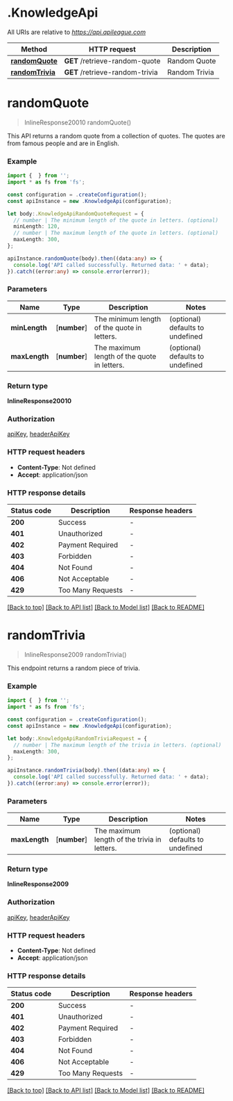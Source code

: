 # .KnowledgeApi

All URIs are relative to *https://api.apileague.com*

Method | HTTP request | Description
------------- | ------------- | -------------
[**randomQuote**](KnowledgeApi.md#randomQuote) | **GET** /retrieve-random-quote | Random Quote
[**randomTrivia**](KnowledgeApi.md#randomTrivia) | **GET** /retrieve-random-trivia | Random Trivia


# **randomQuote**
> InlineResponse20010 randomQuote()

This API returns a random quote from a collection of quotes. The quotes are from famous people and are in English.

### Example


```typescript
import {  } from '';
import * as fs from 'fs';

const configuration = .createConfiguration();
const apiInstance = new .KnowledgeApi(configuration);

let body:.KnowledgeApiRandomQuoteRequest = {
  // number | The minimum length of the quote in letters. (optional)
  minLength: 120,
  // number | The maximum length of the quote in letters. (optional)
  maxLength: 300,
};

apiInstance.randomQuote(body).then((data:any) => {
  console.log('API called successfully. Returned data: ' + data);
}).catch((error:any) => console.error(error));
```


### Parameters

Name | Type | Description  | Notes
------------- | ------------- | ------------- | -------------
 **minLength** | [**number**] | The minimum length of the quote in letters. | (optional) defaults to undefined
 **maxLength** | [**number**] | The maximum length of the quote in letters. | (optional) defaults to undefined


### Return type

**InlineResponse20010**

### Authorization

[apiKey](README.md#apiKey), [headerApiKey](README.md#headerApiKey)

### HTTP request headers

 - **Content-Type**: Not defined
 - **Accept**: application/json


### HTTP response details
| Status code | Description | Response headers |
|-------------|-------------|------------------|
**200** | Success |  -  |
**401** | Unauthorized |  -  |
**402** | Payment Required |  -  |
**403** | Forbidden |  -  |
**404** | Not Found |  -  |
**406** | Not Acceptable |  -  |
**429** | Too Many Requests |  -  |

[[Back to top]](#) [[Back to API list]](README.md#documentation-for-api-endpoints) [[Back to Model list]](README.md#documentation-for-models) [[Back to README]](README.md)

# **randomTrivia**
> InlineResponse2009 randomTrivia()

This endpoint returns a random piece of trivia.

### Example


```typescript
import {  } from '';
import * as fs from 'fs';

const configuration = .createConfiguration();
const apiInstance = new .KnowledgeApi(configuration);

let body:.KnowledgeApiRandomTriviaRequest = {
  // number | The maximum length of the trivia in letters. (optional)
  maxLength: 300,
};

apiInstance.randomTrivia(body).then((data:any) => {
  console.log('API called successfully. Returned data: ' + data);
}).catch((error:any) => console.error(error));
```


### Parameters

Name | Type | Description  | Notes
------------- | ------------- | ------------- | -------------
 **maxLength** | [**number**] | The maximum length of the trivia in letters. | (optional) defaults to undefined


### Return type

**InlineResponse2009**

### Authorization

[apiKey](README.md#apiKey), [headerApiKey](README.md#headerApiKey)

### HTTP request headers

 - **Content-Type**: Not defined
 - **Accept**: application/json


### HTTP response details
| Status code | Description | Response headers |
|-------------|-------------|------------------|
**200** | Success |  -  |
**401** | Unauthorized |  -  |
**402** | Payment Required |  -  |
**403** | Forbidden |  -  |
**404** | Not Found |  -  |
**406** | Not Acceptable |  -  |
**429** | Too Many Requests |  -  |

[[Back to top]](#) [[Back to API list]](README.md#documentation-for-api-endpoints) [[Back to Model list]](README.md#documentation-for-models) [[Back to README]](README.md)


